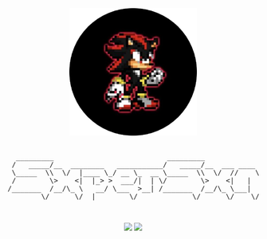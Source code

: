 <div align="center">
  <a href="https://sxpersxnic.github.io">
    <picture>
      <img alt="sxpersxnic's Profile Picture" src="/assets/pfp.png" height="256">
    </picture>
  </a>
</div>
<br>
<pre align="center">
  _________                           _________             .__        
 /   _____/__  ________   ___________/   _____/__  ___ ____ |__| ____  
 \_____  \\  \/  |____ \_/ __ \_  __ \_____  \\  \/  //    \|  |/ ___\ 
 /        \>    <|  |_> >  ___/|  | \/        \>    <|   |  \  \  \___ 
/_______  /__/\_ \   __/ \___  >__| /_______  /__/\_ \___|  /__|\___  >
        \/      \/__|        \/             \/      \/    \/        \/ 
</pre>
<br>
<p align="center">
  <img height="200" src="https://github-readme-stats.vercel.app/api?username=sxpersxnic&show_icons=true&theme=dark&include_all_commits=true&count_private=true" />
  <img height="200" src="https://github-readme-stats.vercel.app/api/top-langs/?username=sxpersxnic&layout=compact&theme=dark&langs_count=10&card_width="400" />
</p>
